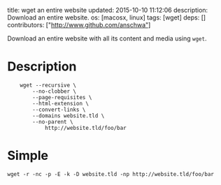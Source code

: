 title: wget an entire website
updated: 2015-10-10 11:12:06
description: Download an entire website.
os: [macosx, linux]
tags: [wget]
deps: []
contributors: ["http://www.github.com/anschwa"] 

Download an entire website with all its content and media using `wget`.

# Description
```
    wget --recursive \
        --no-clobber \
        --page-requisites \
        --html-extension \
        --convert-links \
        --domains website.tld \
        --no-parent \
        	http://website.tld/foo/bar
```

# Simple
```
wget -r -nc -p -E -k -D website.tld -np http://website.tld/foo/bar
```
